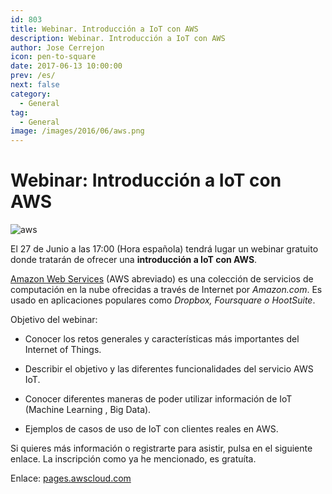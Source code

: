 ```yaml
---
id: 803
title: Webinar. Introducción a IoT con AWS
description: Webinar. Introducción a IoT con AWS
author: Jose Cerrejon
icon: pen-to-square
date: 2017-06-13 10:00:00
prev: /es/
next: false
category:
  - General
tag:
  - General
image: /images/2016/06/aws.png
---
```


# Webinar: Introducción a IoT con AWS

![aws](/images/2016/06/aws.png)

El 27 de Junio a las 17:00 (Hora española) tendrá lugar un webinar gratuito donde tratarán de ofrecer una **introducción a IoT con AWS**.

[Amazon Web Services](https://es.wikipedia.org/wiki/Amazon_Web_Services) (AWS abreviado) es una colección de servicios de computación en la nube ofrecidas a través de Internet por *Amazon.com*. Es usado en aplicaciones populares como *Dropbox, Foursquare o HootSuite*.

Objetivo del webinar:

* Conocer los retos generales y características más importantes del Internet of Things.

* Describir el objetivo y las diferentes funcionalidades del servicio AWS IoT.

* Conocer diferentes maneras de poder utilizar información de IoT (Machine Learning 
, Big Data).

* Ejemplos de casos de uso de IoT con clientes reales en AWS.

Si quieres más información o registrarte para asistir, pulsa en el siguiente enlace. La inscripción como ya he mencionado, es gratuíta.

Enlace: [pages.awscloud.com](https://pages.awscloud.com/webinar-introiot-20170627.html)